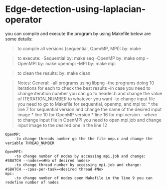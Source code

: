 # Edge-detection-using-laplacian-operator
you can compile and execute the program by using Makefile
below are some details:

> to compile all versions (sequential, OpenMP, MPI):
	by:	 		make

> to execute:
	-Sequential by: 	make seq
	-OpenMP by: 		make omp
	-OpenMPI by: 		make openmpi
	-MPI by: 		make mpi

> to clean the results:
	by: 			make clean

> Notes:
	General:
		-all programs using libpng
		-the programs doing 10 iterations for each to check the best results
		-in case you need to change iteration number you can go to header.h and change the value of ITERATION_NUMBER to whatever you want
		-to change input file you need to go to Makefile for sequential, openmp, and mpi to:
			* the line 7 for sequential version and change the name of the desired input image
			* line 10 for OpenMP version
			* line 16 for mpi version
		- where to change input file in OpenMPI you need to open mpi.job and change input image to the desired one in the line 12
	
	OpenMP:
		-to change threads number go the the file omp.c and change the variable THREAD_NUMBER

	OpenMPI:
		-to change number of nodes by accessing mpi.job and change:	#SBATCH --nodes=<#No of desired nodes>
		-to change thread number by accessing mpi.job and change:	#SBATCH --cpus-per-task=<desired thread #No>
	mpi:
		-to change number of nodes open Makefile in the line 9 you can redefine number of nodes



